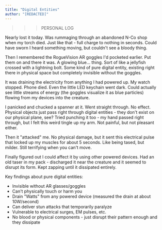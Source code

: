 ```yaml
---
title: "Digital Entities"
author: "[REDACTED]"
---
```

>>> PERSONAL LOG

Nearly lost it today. Was rummaging through an abandoned N-Co shop when my torch died. Just like that - full charge to nothing in seconds. Could have sworn I heard something moving, but couldn't see a bloody thing.

Then I remembered the RogueVision AR goggles I'd pocketed earlier. Put them on and there it was. A glowing blue... thing. Sort of like a jellyfish crossed with a lightning bolt. Some kind of pure digital entity, existing right there in physical space but completely invisible without the goggles.

It was draining the electricity from anything I had powered up. My watch stopped. Phone died. Even the little LED keychain went dark. Could actually see little streams of energy (the goggles visualize it as blue particles) flowing from my devices into the creature.

I panicked and chucked a spanner at it. Went straight through. No effect. Physical objects just pass right through digital entities - they don't exist on our physical plane, see? Tried punching it too - my hand passed right through, but I felt this weird tingle up my arm. Not painful, but not pleasant either.

Then it "attacked" me. No physical damage, but it sent this electrical pulse that locked up my muscles for about 5 seconds. Like being tased, but milder. Still terrifying when you can't move.

Finally figured out I could affect it by using other powered devices. Had an old taser in my pack - discharged it near the creature and it seemed to disrupt its form. Kept zapping until it dissipated entirely.

Key findings about pure digital entities:
- Invisible without AR glasses/goggles
- Can't physically touch or harm you
- Drain "Watts" from any powered device (measured the drain at about 10W/second)
- Can deliver stun attacks that temporarily paralyze
- Vulnerable to electrical surges, EM pulses, etc.
- No blood or physical components - just disrupt their pattern enough and they dissipate
